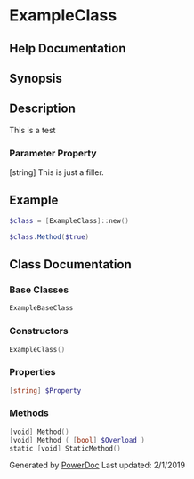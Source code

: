 # ExampleClass

## Help Documentation

## Synopsis


## Description

This is a test

### Parameter Property

[string] This is just a filler.


## Example

```PowerShell
$class = [ExampleClass]::new()

$class.Method($true)

```

## Class Documentation

### Base Classes

```PowerShell
ExampleBaseClass
```

### Constructors

```PowerShell
ExampleClass()
```

### Properties

```PowerShell
[string] $Property
```

### Methods

```PowerShell
[void] Method()
[void] Method ( [bool] $Overload )
static [void] StaticMethod()
```

Generated by [PowerDoc](https://github.com/luther38/PowerDoc)
Last updated: 2/1/2019
